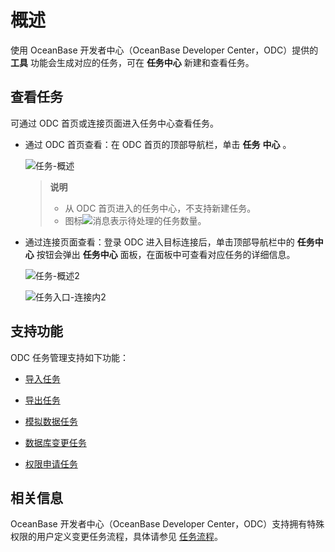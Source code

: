 概述 
=======================

使用 OceanBase 开发者中心（OceanBase Developer Center，ODC）提供的 **工具** 功能会生成对应的任务，可在 **任务中心** 新建和查看任务。

查看任务 
-------------------------

可通过 ODC 首页或连接页面进入任务中心查看任务。

* 通过 ODC 首页查看：在 ODC 首页的顶部导航栏，单击 **任务** **中心** 。

  ![任务-概述](https://help-static-aliyun-doc.aliyuncs.com/assets/img/zh-CN/9229808461/p415557.png)
  
  > **说明**<br>
  > - 从 ODC 首页进入的任务中心，不支持新建任务。<br>
  > - 图标![消息](https://obbusiness-private.oss-cn-shanghai.aliyuncs.com/doc/img/odc/%E6%B6%88%E6%81%AF.jpg)表示待处理的任务数量。

    
  

  
  

* 通过连接页面查看：登录 ODC 进入目标连接后，单击顶部导航栏中的 **任务中心** 按钮会弹出 **任务中心** 面板，在面板中可查看对应任务的详细信息。

  ![任务-概述2](https://help-static-aliyun-doc.aliyuncs.com/assets/img/zh-CN/8608448461/p415558.png)

  ![任务入口-连接内2](https://help-static-aliyun-doc.aliyuncs.com/assets/img/zh-CN/8608448461/p423438.png)
  




支持功能 
-------------------------

ODC 任务管理支持如下功能：

* [导入任务](../9.web-odc-task-management/2.web-odc-import-tasks.md)

  

* [导出任务](../9.web-odc-task-management/3.web-odc-export-tasks.md)

  

* [模拟数据任务](../9.web-odc-task-management/4.web-odc-data-mocking-tasks.md)

  

* [数据库变更任务](../9.web-odc-task-management/5.web-odc-database-change-task.md)


* [权限申请任务](../9.web-odc-task-management/7.web-odc-apply-for-permissions-task.md)

  




相关信息 
-------------------------

OceanBase 开发者中心（OceanBase Developer Center，ODC）支持拥有特殊权限的用户定义变更任务流程，具体请参见 [任务流程](../4.web-odc-public-resource-management/4.web-odc-task-process.md)。
